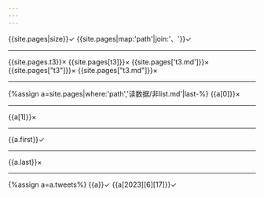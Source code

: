 ```yaml
---
---
---
```

{{site.pages|size}}✓
{{site.pages|map:'path'|join:'、'}}✓

---
{{site.pages.t3}}×
{{site.pages[t3]}}×
{{site.pages['t3.md']}}×
{{site.pages["t3"]}}×
{{site.pages["t3.md"]}}×

---
{%assign a=site.pages|where:'path','读数据/非list.md'|last-%}
{{a[0]}}×

---
{{a[1]}}×

---
{{a.first}}✓

---
{{a.last}}×

---
{%assign a=a.tweets%}
{{a}}✓
{{a[2023][6][17]}}✓
